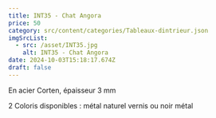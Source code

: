 ```yaml
---
title: INT35 - Chat Angora
price: 50
category: src/content/categories/Tableaux-dintrieur.json
imgSrcList:
  - src: /asset/INT35.jpg
    alt: INT35 - Chat Angora
date: 2024-10-03T15:18:17.674Z
draft: false
---
```


En acier Corten, épaisseur 3 mm

2 Coloris disponibles : métal naturel vernis ou noir métal
